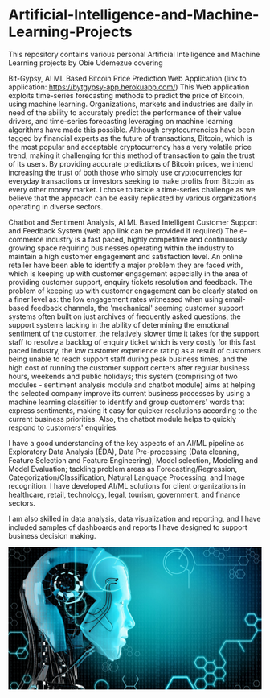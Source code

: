 # Artificial-Intelligence-and-Machine-Learning-Projects
This repository contains various personal Artificial Intelligence and Machine Learning projects by Obie Udemezue covering 

Bit-Gypsy, AI ML Based Bitcoin Price Prediction Web Application (link to application: https://bytgypsy-app.herokuapp.com/)
This Web application exploits time-series forecasting methods to predict the price of Bitcoin, using machine learning. Organizations, markets and industries are daily in need of the ability to accurately predict the performance of their value drivers, and time-series forecasting leveraging on machine learning algorithms have made this possible.
Although cryptocurrencies have been tagged by financial experts as the future of transactions, Bitcoin, which is the most popular and acceptable cryptocurrency has a very volatile price trend, making it challenging for this method of transaction to gain the trust of its users. By providing accurate predictions of Bitcoin prices, we intend increasing the trust of both those who simply use cryptocurrencies for everyday transactions or investors seeking to make profits from Bitcoin as every other money market.
I chose to tackle a time-series challenge as we believe that the approach can be easily replicated by various organizations operating in diverse sectors.

Chatbot and Sentiment Analysis, AI ML Based Intelligent Customer Support and Feedback System (web app link can be provided if required)
The e-commerce industry is a fast paced, highly competitive and continuously growing space requiring businesses operating within the industry to maintain a high customer engagement and satisfaction level. An online retailer have been able to identify a major problem they are faced with, which is keeping up with customer engagement especially in the area of providing customer support, enquiry tickets resolution and feedback. The problem of keeping up with customer engagement can be clearly stated on a finer level as: the low engagement rates witnessed when using email-based feedback channels, the 'mechanical' seeming customer support systems often built on just archives of frequently asked questions, the support systems lacking in the ability of determining the emotional sentiment of the customer, the relatively slower time it takes for the  support staff to resolve a backlog of enquiry ticket which is very costly for this fast paced industry, the low customer experience rating as a result of customers being unable to reach support staff during peak business times, and the high cost of running the customer support centers after regular business hours, weekends and public holidays; this system (comprising of two modules - sentiment analysis module and chatbot module) aims at  helping the selected company improve its current business processes by using a machine learning classifier to identify and group customers' words that express sentiments, making it easy for quicker resolutions according to the current business priorities. Also, the chatbot module helps to quickly respond to customers' enquiries.

I have a good understanding of the key aspects of an AI/ML pipeline as Exploratory Data Analysis (EDA), Data Pre-processing (Data cleaning, Feature Selection and Feature Engineering), Model selection, Modeling and Model Evaluation; tackling problem areas as Forecasting/Regression, Categorization/Classification, Natural Language Processing,  and Image recognition. I have developed AI/ML solutions for client organizations in healthcare, retail, technology, legal, tourism, government, and finance sectors.

I am also skilled in data analysis, data visualization and reporting, and I have included samples of dashboards and reports I have designed to support business decision making. 

![](images/ai.jpg)
